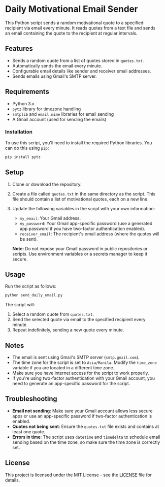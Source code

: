 
# Daily Motivational Email Sender

This Python script sends a random motivational quote to a specified recipient via email every minute. It reads quotes from a text file and sends an email containing the quote to the recipient at regular intervals.

## Features
- Sends a random quote from a list of quotes stored in `quotes.txt`.
- Automatically sends the email every minute.
- Configurable email details like sender and receiver email addresses.
- Sends emails using Gmail's SMTP server.

## Requirements
- Python 3.x
- `pytz` library for timezone handling
- `smtplib` and `email.mime` libraries for email sending
- A Gmail account (used for sending the emails)

### Installation

To use this script, you'll need to install the required Python libraries. You can do this using `pip`:

```bash
pip install pytz
```

## Setup

1. Clone or download the repository.
2. Create a file called `quotes.txt` in the same directory as the script. This file should contain a list of motivational quotes, each on a new line.
3. Update the following variables in the script with your own information:
   - `my_email`: Your Gmail address.
   - `my_password`: Your Gmail app-specific password (use a generated app password if you have two-factor authentication enabled).
   - `receiver_email`: The recipient's email address (where the quotes will be sent).

   **Note**: Do not expose your Gmail password in public repositories or scripts. Use environment variables or a secrets manager to keep it secure.

## Usage

Run the script as follows:

```bash
python send_daily_email.py
```

The script will:
1. Select a random quote from `quotes.txt`.
2. Send the selected quote via email to the specified recipient every minute.
3. Repeat indefinitely, sending a new quote every minute.

## Notes

- The email is sent using Gmail's SMTP server (`smtp.gmail.com`).
- The time zone for the script is set to `Asia/Manila`. Modify the `time_zone` variable if you are located in a different time zone.
- Make sure you have internet access for the script to work properly.
- If you're using two-factor authentication with your Gmail account, you need to generate an app-specific password for the script.

## Troubleshooting

- **Email not sending**: Make sure your Gmail account allows less secure apps or use an app-specific password if two-factor authentication is enabled.
- **Quotes not being sent**: Ensure the `quotes.txt` file exists and contains at least one quote.
- **Errors in time**: The script uses `datetime` and `timedelta` to schedule email sending based on the time zone, so make sure the time zone is correctly set.

## License

This project is licensed under the MIT License - see the [LICENSE](LICENSE) file for details.
